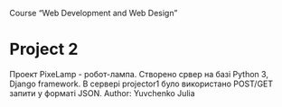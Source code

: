 Course “Web Development and Web Design”
# Project 2
Проект PixeLamp - робот-лампа.
Створено срвер на базі Python 3, Django framework. В сервері projector1 було використано POST/GET запити у форматі JSON.
Author: Yuvchenko Julia
